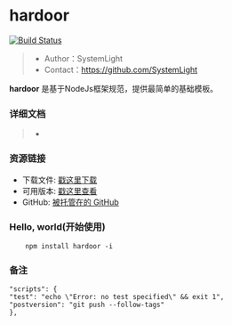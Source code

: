 # hardoor

[![Build Status](https://www.travis-ci.org/SystemLight/hardoor.svg?branch=master)](https://www.travis-ci.org/SystemLight/hardoor)

> * Author：SystemLight  
> * Contact：https://github.com/SystemLight

**hardoor** 是基于NodeJs框架规范，提供最简单的基础模板。

### 详细文档
> * 

### 资源链接

* 下载文件: [戳这里下载](https://github.com/SystemLight/hardoor.git)
* 可用版本: [戳这里查看](https://github.com/SystemLight/hardoor/releases)
* GitHub: [被托管在的 GitHub](https://github.com/SystemLight/hardoor)

### Hello, world(开始使用)
```
    npm install hardoor -i
```

### 备注
```npm
"scripts": {
"test": "echo \"Error: no test specified\" && exit 1",
"postversion": "git push --follow-tags"
},
```
